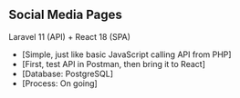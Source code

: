 ## Social Media Pages

Laravel 11 (API) + React 18 (SPA)

- [Simple, just like basic JavaScript calling API from PHP]
- [First, test API in Postman, then bring it to React]
- [Database: PostgreSQL]
- [Process: On going]